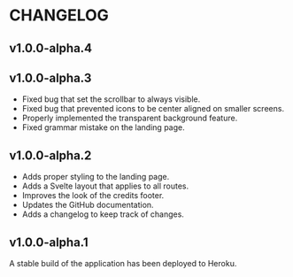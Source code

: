 # CHANGELOG

## v1.0.0-alpha.4


## v1.0.0-alpha.3

- Fixed bug that set the scrollbar to always visible.
- Fixed bug that prevented icons to be center aligned on smaller screens.
- Properly implemented the transparent background feature.
- Fixed grammar mistake on the landing page.


## v1.0.0-alpha.2

- Adds proper styling to the landing page.
- Adds a Svelte layout that applies to all routes.
- Improves the look of the credits footer.
- Updates the GitHub documentation.
- Adds a changelog to keep track of changes.


## v1.0.0-alpha.1

A stable build of the application has been deployed to Heroku.